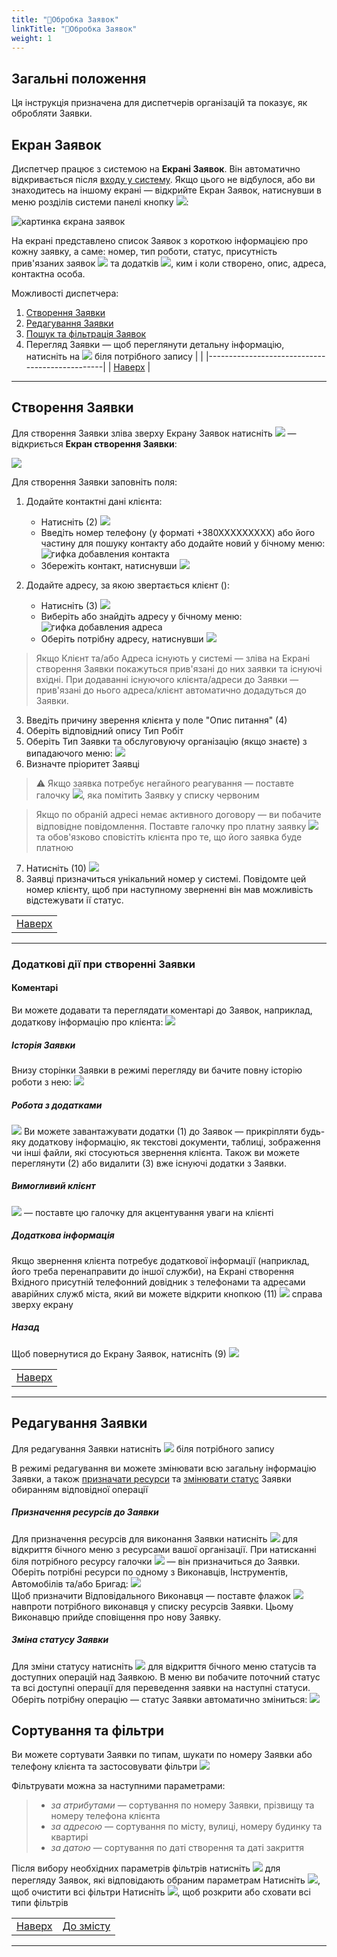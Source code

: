 ```yaml
---
title: "📨Обробка Заявок"
linkTitle: "📨Обробка Заявок"
weight: 1
---
```


## Загальні положення

Ця інструкція призначена для диспетчерів організацій та показує, як обробляти Заявки.  


## Екран Заявок
Диспетчер працює з системою на **Екрані Заявок**. 
Він автоматично відкривається після [входу у систему](../../login_logout). Якщо цього не відбулося, або ви знаходитесь на іншому екрані &mdash; відкрийте Екран Заявок, натиснувши в меню розділів системи панелі кнопку ![](https://i.imgur.com/342TLQz.png):  

![картинка єкрана заявок](https://i.imgur.com/EYz1jNP.png)  

На екрані представлено список Заявок з короткою інформацією про кожну заявку, а саме: номер, тип роботи, статус, присутність прив'язаних заявок ![](https://i.imgur.com/ChuJcPb.png) та додатків ![](https://i.imgur.com/inQhxVq.png), ким і коли створено, опис, адреса, контактна особа.

Можливості диспетчера:
1. [Створення Заявки](#створення-заявки)
2. [Редагування Заявки](#редагування-заявки)
3. [Пошук та фільтрація Заявок](#сортування-та-фільтри)
4. Перегляд Заявки &mdash; щоб переглянути детальну інформацію, натисніть на ![](https://i.imgur.com/OfD5NPV.png) біля потрібного запису
|                                                |
|------------------------------------------------|
| [Наверх](#загальні-положення) |
___

## Створення Заявки

Для створення Заявки зліва зверху Екрану Заявок натисніть ![](https://i.imgur.com/Bi5j02Y.png) &mdash;  відкриється **Екран створення Заявки**:

![](https://i.imgur.com/APV7PCQ.png)

Для створення Заявки заповніть поля:  

1. Додайте контактні дані клієнта:
    * Натисніть (2) ![](https://i.imgur.com/1pGJqsW.png)
    * Введіть номер телефону (у форматі +380ХХХХХХХХХ) або його частину для пошуку контакту або додайте новий у бічному меню: ![гифка добавления контакта](https://i.imgur.com/n3ihTo1.gif)
    * Збережіть контакт, натиснувши ![](https://i.imgur.com/3yO3WEr.png)  


2. Додайте адресу, за якою звертається клієнт ():
    * Натисніть (3) ![](https://i.imgur.com/wSKMBbK.png)
    * Виберіть або знайдіть адресу у бічному меню: ![гифка добавления адреса](https://i.imgur.com/r0cdObT.gif)
    * Оберіть потрібну адресу, натиснувши ![](https://i.imgur.com/3yO3WEr.png)

>Якщо Клієнт та/або Адреса існують у системі &mdash; зліва на Екрані створення Заявки покажуться прив'язані до них заявки та існуючі вхідні.
    При додаванні існуючого клієнта/адреси до Заявки &mdash; прив'язані до нього адреса/клієнт автоматично додадуться до Заявки.

3. Введіть причину зверення клієнта у поле "Опис питання" (4)
4. Оберіть відповідний опису Тип Робіт
5. Оберіть Тип Заявки та обслуговуючу організацію (якщо знаєте) з випадаючого меню:
    ![](https://i.imgur.com/2WaMUPY.png)
6. Визначте пріоритет Заявці

>⚠️ Якщо заявка потребує негайного реагування &mdash; поставте галочку ![](https://i.imgur.com/e0OdAH1.png), яка помітить Заявку у списку червоним

>Якщо по обраній адресі немає активного договору &mdash; ви побачите відповідне повідомлення. Поставте галочку про платну заявку ![](https://i.imgur.com/aUwNjrA.png) та обов'язково сповістіть клієнта про те, що його заявка буде платною


7. Натисніть (10) ![](https://i.imgur.com/a7tx3L9.png)
8. Заявці призначиться унікальний номер у системі. Повідомте цей номер клієнту, щоб при наступному зверненні він мав можливість відстежувати ії статус.



 <!--   
    >Ви можете детально переглянути всі заявки по клієнту або адресі та при необхідності додати їх до Вхідного, натиснувши ![](https://i.imgur.com/6pkwQSs.png):
    ![гифка добавления связанніх заявок]()
-->

|                                                |
|------------------------------------------------|
| [Наверх](#загальні-положення) |
___

### Додаткові дії при створенні Заявки

#### Коментарі
Ви можете додавати та переглядати коментарі до Заявок, наприклад, додаткову інформацію про клієнта:
![](https://i.imgur.com/vTbg5xe.png)

##### Історія Заявки
Внизу сторінки Заявки в режимі перегляду ви бачите повну історію роботи з нею:
![](https://i.imgur.com/V7FYoaw.png)

##### Робота з додатками  
![](https://i.imgur.com/AKGfen5.png)
Ви можете завантажувати додатки (1) до Заявок &mdash;  прикріпляти будь-яку додаткову інформацію, як текстові документи, таблиці, зображення чи інші файли, які стосуються звернення клієнта.
Також ви можете переглянути (2) або видалити (3) вже існуючі додатки з Заявки.

##### Вимогливий клієнт
![](https://i.imgur.com/PCwTFKe.png) &mdash; поставте цю галочку для акцентування уваги на клієнті

##### Додаткова інформація
 Якщо звернення клієнта потребує додаткової інформації (наприклад, його треба перенаправити до іншої служби), на Екрані створення Вхідного присутній телефонний довідник з телефонами та адресами аварійних служб міста, який ви можете відкрити кнопкою (11) ![](https://i.imgur.com/EmzUYie.png) справа зверху екрану
   
##### Назад
Щоб повернутися до Екрану Заявок, натисніть (9) ![](https://i.imgur.com/Wp1lWXX.png)

|                                                |
|------------------------------------------------|
| [Наверх](#загальні-положення) |
___

## Редагування Заявки

 Для редагування Заявки натисніть ![](https://i.imgur.com/Al7hsYl.png) біля потрібного запису

В режимі редагування ви можете змінювати всю загальну інформацію Заявки, а також [призначати ресурси](#призначення-ресурсів-до-заявки) та [змінювати статус](#зміна-статусу-заявки) Заявки обиранням відповідної операції

##### Призначення ресурсів до Заявки
Для призначення ресурсів для виконання Заявки натисніть ![](https://i.imgur.com/c8dNj8x.png) для відкриття бічного меню з ресурсами вашої організації. При натисканні біля потрібного ресурсу галочки ![](https://i.imgur.com/edaVQZq.png) &mdash; він призначиться до Заявки. 
Оберіть потрібні ресурси по одному з Виконавців, Інструментів, Автомобілів та/або Бригад:
![](https://i.imgur.com/HG0P5jv.gif)  
Щоб призначити Відповідального Виконавця &mdash; поставте флажок ![](https://i.imgur.com/eCIqRwG.png) навпроти потрібного виконавця у списку ресурсів Заявки. Цьому Виконавцю прийде сповіщення про нову Заявку.

##### Зміна статусу Заявки
Для зміни статусу натисніть ![](https://i.imgur.com/dJjHMhJ.png) для відкриття бічного меню статусів та доступних операцій над Заявкою.
В меню ви побачите поточний статус та всі доступні операції для переведення заявки на наступні статуси.
Оберіть потрібну операцію &mdash; статус Заявки автоматично зміниться: 
![](https://i.imgur.com/Big3vzD.gif)

## Сортування та фільтри 
Ви можете сортувати Заявки по типам, шукати по номеру Заявки або телефону клієнта та застосовувати фільтри ![](https://i.imgur.com/5hf3ZQo.png)

Фільтрувати можна за наступними параметрами:
>
>* *за атрибутами* &mdash; сортування по номеру Заявки, прізвищу та номеру телефона клієнта
>* *за адресою* &mdash; сортування по місту, вулиці, номеру будинку та квартирі
>* *за датою* &mdash; сортування по даті створення та даті закриття

Після вибору необхідних параметрів фільтрів натисніть ![](https://i.imgur.com/AOtIYCe.png) для перегляду Заявок, які відповідають обраним параметрам
Натисніть ![](https://i.imgur.com/1Ej0xNy.png), щоб очистити всі фільтри
Натисніть ![](https://i.imgur.com/hEaUjfA.png), щоб розкрити або сховати всі типи фільтрів

|                                                | |
|------------------------------------------------|-|
| [Наверх](#загальні-положення) | [До змісту](/docs/toc/) |
___